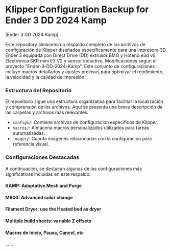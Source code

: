 # Klipper Configuration Backup for Ender 3 DD 2024 Kamp

[Ender 3 DD 2024 Kamp]

Este repository almacena un respaldo completo de los archivos de configuración de Klipper diseñados específicamente para una impresora 3D Ender 3 equipada con Direct Drive (DD) extrusor BMG y Hotend e3d v6. Electrónica SKR mini E3 V2 y sensor inductivo. Modificaciones según el proyecto "Ender-3-DD-2024-Kamp". Este conjunto de configuraciones incluye macros detallados y ajustes precisos para optimizar el rendimiento, la velocidad y la calidad de impresión.


### Estructura del Repositorio

El repositorio sigue una estructura organizativa para facilitar la localización y comprensión de los archivos. Aquí se presenta una breve descripción de las carpetas y archivos más relevantes:

- `configs/`: Contiene archivos de configuración específicos de Klipper.
- `macros/`: Almacena macros personalizados utilizados para tareas automatizadas.
- `images/`: Guarda imágenes relacionadas con la configuración para referencia visual.

### Configuraciones Destacadas

A continuación, se destacan algunas de las configuraciones más significativas incluidas en este respaldo:

#### KAMP: Adaptative Mesh and Purge
#### M600: Advanced color change 
#### Filament Dryer: use the Heated bed as dryer
#### Multiple build sheets: variable Z offsets 
#### Macros de Inicio, Pausa, Cancel, etc

......
